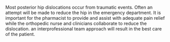 Most posterior hip dislocations occur from traumatic events. Often an attempt will be made to reduce the hip in the emergency department. It is important for the pharmacist to provide and assist with adequate pain relief while the orthopedic nurse and clinicians collaborate to reduce the dislocation. an interprofessional team approach will result in the best care of the patient.